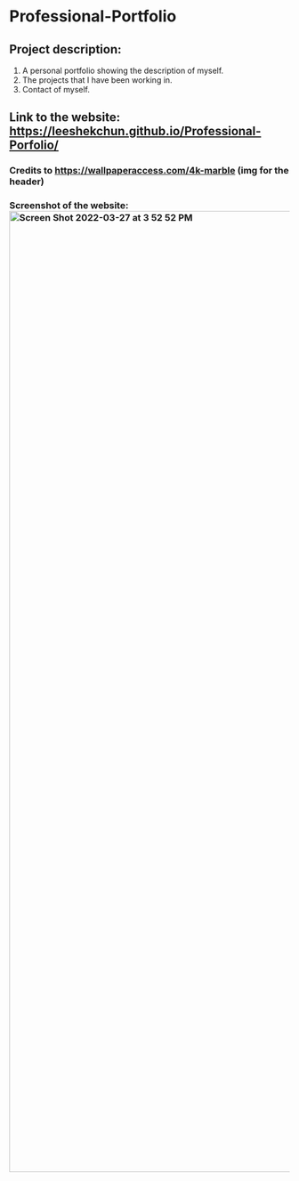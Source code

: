 # Professional-Portfolio

## Project description: 
1. A personal portfolio showing the description of myself.
2. The projects that I have been working in.
3. Contact of myself.

## Link to the website: https://leeshekchun.github.io/Professional-Porfolio/


### Credits to https://wallpaperaccess.com/4k-marble (img for the header)

### Screenshot of the website: <img width="1728" alt="Screen Shot 2022-03-27 at 3 52 52 PM" src="https://user-images.githubusercontent.com/99776016/160302644-746694f8-6031-4a9d-a77e-1d3a620c956f.png">
